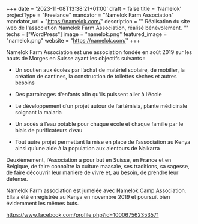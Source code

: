 +++
date = '2023-11-08T13:38:21+01:00'
draft = false
title = 'Namelok'
projectType = "Freelance"
mandator = "Namelok Farm Association"
mandator_url = "https://namelok.com/"
description = '''
Réalisation du site web de l'association Namelok Farm Association, réalisé bénévolement.
'''
techs = ["WordPress"]
image = "namelok.png"
featured_image = "namelok.png"
website = "https://namelok.com/"
+++

<!-- {{< blockquote >}} -->

Namelok Farm Association est une association fondée en août 2019 sur les hauts de Morges en Suisse ayant les objectifs suivants :

- Un soutien aux écoles par l’achat de matériel scolaire, de mobilier, la création de cantines, la construction de toilettes sèches et autres besoins

- Des parrainages d’enfants afin qu’ils puissent aller à l’école

- Le développement d’un projet autour de l’artémisia, plante médicinale soignant la malaria

- Un accès à l’eau potable pour chaque école et chaque famille par le biais de purificateurs d’eau

- Tout autre projet permettant la mise en place de l’association au Kenya ainsi qu’une aide à la population aux alentours de Naikarra


Deuxièmement, l’Association a pour but en Suisse, en France et en Belgique, de faire connaître la culture maasaïe, ses traditions, sa sagesse, de faire découvrir leur manière de vivre et, au besoin, de prendre leur défense. 

Namelok Farm association est jumelée avec Namelok Camp Association. Ella a été enregistrée au Kenya en novembre 2019 et poursuit bien évidemment les mêmes buts.




https://www.facebook.com/profile.php?id=100067562353571